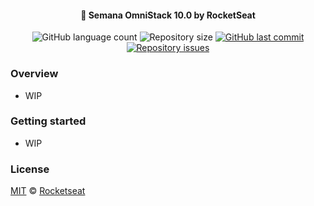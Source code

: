 <h4 align="center">
  🚀 Semana OmniStack 10.0 by RocketSeat
</h4>
<p align="center">
  <img alt="GitHub language count" src="https://img.shields.io/github/languages/count/amokawa/semanaomnistack10">

  <img alt="Repository size" src="https://img.shields.io/github/repo-size/amokawa/semanaomnistack10">
  
  <a href="https://github.com/Rocketseat/semana-omnistack-10/commits/master">
    <img alt="GitHub last commit" src="https://img.shields.io/github/last-commit/amokawa/semanaomnistack10">
  </a>

  <a href="https://github.com/Rocketseat/semana-omnistack-10/issues">
    <img alt="Repository issues" src="https://img.shields.io/github/issues/amokawa/semanaomnistack10">
  </a>
</p>

### Overview
- WIP

### Getting started
- WIP

### License
[MIT](./LICENSE) &copy; [Rocketseat](https://rocketseat.com.br/)
